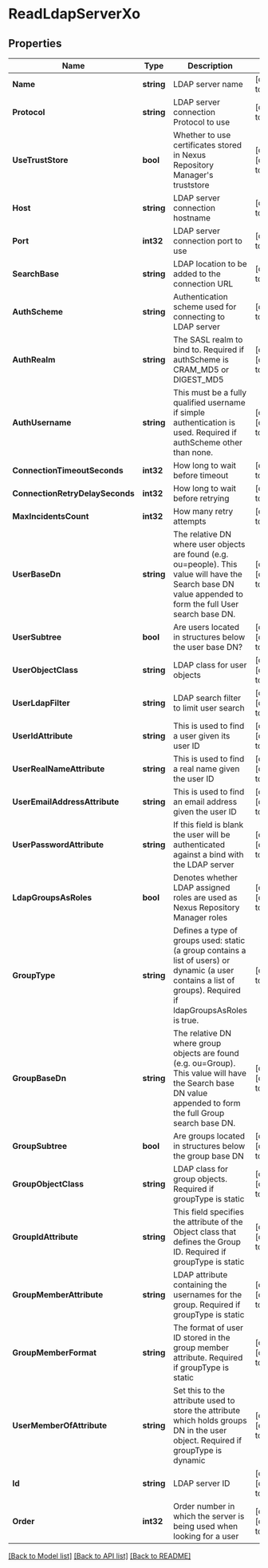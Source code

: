 # ReadLdapServerXo

## Properties
Name | Type | Description | Notes
------------ | ------------- | ------------- | -------------
**Name** | **string** | LDAP server name | [default to null]
**Protocol** | **string** | LDAP server connection Protocol to use | [default to null]
**UseTrustStore** | **bool** | Whether to use certificates stored in Nexus Repository Manager&#x27;s truststore | [optional] [default to null]
**Host** | **string** | LDAP server connection hostname | [default to null]
**Port** | **int32** | LDAP server connection port to use | [default to null]
**SearchBase** | **string** | LDAP location to be added to the connection URL | [default to null]
**AuthScheme** | **string** | Authentication scheme used for connecting to LDAP server | [default to null]
**AuthRealm** | **string** | The SASL realm to bind to. Required if authScheme is CRAM_MD5 or DIGEST_MD5 | [optional] [default to null]
**AuthUsername** | **string** | This must be a fully qualified username if simple authentication is used. Required if authScheme other than none. | [optional] [default to null]
**ConnectionTimeoutSeconds** | **int32** | How long to wait before timeout | [default to null]
**ConnectionRetryDelaySeconds** | **int32** | How long to wait before retrying | [default to null]
**MaxIncidentsCount** | **int32** | How many retry attempts | [default to null]
**UserBaseDn** | **string** | The relative DN where user objects are found (e.g. ou&#x3D;people). This value will have the Search base DN value appended to form the full User search base DN. | [optional] [default to null]
**UserSubtree** | **bool** | Are users located in structures below the user base DN? | [optional] [default to null]
**UserObjectClass** | **string** | LDAP class for user objects | [optional] [default to null]
**UserLdapFilter** | **string** | LDAP search filter to limit user search | [optional] [default to null]
**UserIdAttribute** | **string** | This is used to find a user given its user ID | [optional] [default to null]
**UserRealNameAttribute** | **string** | This is used to find a real name given the user ID | [optional] [default to null]
**UserEmailAddressAttribute** | **string** | This is used to find an email address given the user ID | [optional] [default to null]
**UserPasswordAttribute** | **string** | If this field is blank the user will be authenticated against a bind with the LDAP server | [optional] [default to null]
**LdapGroupsAsRoles** | **bool** | Denotes whether LDAP assigned roles are used as Nexus Repository Manager roles | [optional] [default to null]
**GroupType** | **string** | Defines a type of groups used: static (a group contains a list of users) or dynamic (a user contains a list of groups). Required if ldapGroupsAsRoles is true. | [default to null]
**GroupBaseDn** | **string** | The relative DN where group objects are found (e.g. ou&#x3D;Group). This value will have the Search base DN value appended to form the full Group search base DN. | [optional] [default to null]
**GroupSubtree** | **bool** | Are groups located in structures below the group base DN | [optional] [default to null]
**GroupObjectClass** | **string** | LDAP class for group objects. Required if groupType is static | [optional] [default to null]
**GroupIdAttribute** | **string** | This field specifies the attribute of the Object class that defines the Group ID. Required if groupType is static | [optional] [default to null]
**GroupMemberAttribute** | **string** | LDAP attribute containing the usernames for the group. Required if groupType is static | [optional] [default to null]
**GroupMemberFormat** | **string** | The format of user ID stored in the group member attribute. Required if groupType is static | [optional] [default to null]
**UserMemberOfAttribute** | **string** | Set this to the attribute used to store the attribute which holds groups DN in the user object. Required if groupType is dynamic | [optional] [default to null]
**Id** | **string** | LDAP server ID | [optional] [default to null]
**Order** | **int32** | Order number in which the server is being used when looking for a user | [optional] [default to null]

[[Back to Model list]](../README.md#documentation-for-models) [[Back to API list]](../README.md#documentation-for-api-endpoints) [[Back to README]](../README.md)

